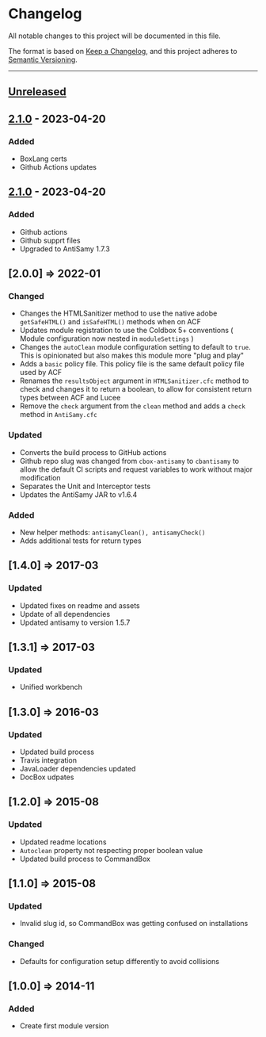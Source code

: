 # Changelog

All notable changes to this project will be documented in this file.

The format is based on [Keep a Changelog](https://keepachangelog.com/en/1.0.0/),
and this project adheres to [Semantic Versioning](https://semver.org/spec/v2.0.0.html).

* * *

## [Unreleased]

## [2.1.0] - 2023-04-20

### Added

- BoxLang certs
- Github Actions updates

## [2.1.0] - 2023-04-20

### Added

-   Github actions
-   Github supprt files
-   Upgraded to AntiSamy 1.7.3

## [2.0.0] => 2022-01

### Changed

-   Changes the HTMLSanitizer method to use the native adobe `getSafeHTML()` and `isSafeHTML()` methods when on ACF
-   Updates module registration to use the Coldbox 5+ conventions ( Module configuration now nested in `moduleSettings` )
-   Changes the `autoClean` module configuration setting to default to `true`. This is opinionated but also makes this module more "plug and play"
-   Adds a `basic` policy file. This policy file is the same default policy file used by ACF
-   Renames the `resultsObject` argument in `HTMLSanitizer.cfc` method to check and changes it to return a boolean, to allow for consistent return types between ACF and Lucee
-   Remove the `check` argument from the `clean` method and adds a `check` method in `AntiSamy.cfc`

### Updated

-   Converts the build process to GitHub actions
-   Github repo slug was changed from `cbox-antisamy` to `cbantisamy` to allow the default CI scripts and request variables to work without major modification
-   Separates the Unit and Interceptor tests
-   Updates the AntiSamy JAR to v1.6.4

### Added

-   New helper methods: `antisamyClean(), antisamyCheck()`
-   Adds additional tests for return types

## [1.4.0] => 2017-03

### Updated

-   Updated fixes on readme and assets
-   Update of all dependencies
-   Updated antisamy to version 1.5.7

## [1.3.1] => 2017-03

### Updated

-   Unified workbench

## [1.3.0] => 2016-03

### Updated

-   Updated build process
-   Travis integration
-   JavaLoader dependencies updated
-   DocBox udpates

## [1.2.0] => 2015-08

### Updated

-   Updated readme locations
-   `Autoclean` property not respecting proper boolean value
-   Updated build process to CommandBox

## [1.1.0] => 2015-08

### Updated

-   Invalid slug id, so CommandBox was getting confused on installations

### Changed

-   Defaults for configuration setup differently to avoid collisions

## [1.0.0] => 2014-11

### Added

-   Create first module version

[Unreleased]: https://github.com/coldbox-modules/cbantisamy/compare/v2.1.0...HEAD

[2.1.0]: https://github.com/coldbox-modules/cbantisamy/compare/7ab109d61d824bd5da70332cc52d01133530d8d4...v2.1.0
